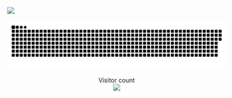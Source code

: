 ![](https://media0.giphy.com/media/Jalikml2XiUgw/giphy.gif)

<a href=#><img src="contributions.svg"></a>

<p align="center"> 
  Visitor count<br>
  <img src="https://profile-counter.glitch.me/loso3000/count.svg" />
</p>
